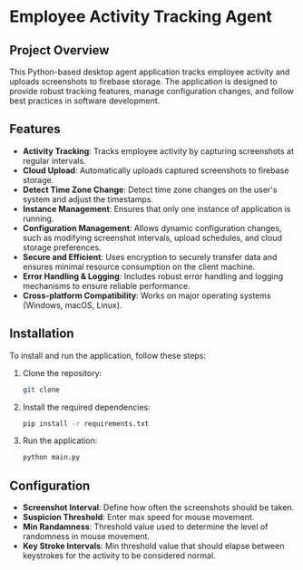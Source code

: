 # Employee Activity Tracking Agent

## Project Overview
This Python-based desktop agent application tracks employee activity and uploads screenshots to firebase storage. The application is designed to provide robust tracking features, manage configuration changes, and follow best practices in software development.

## Features
- **Activity Tracking**: Tracks employee activity by capturing screenshots at regular intervals.
- **Cloud Upload**: Automatically uploads captured screenshots to firebase storage.
- **Detect Time Zone Change**: Detect time zone changes on the user's system and adjust the timestamps.
- **Instance Management**: Ensures that only one instance of application is running.
- **Configuration Management**: Allows dynamic configuration changes, such as modifying screenshot intervals, upload schedules, and cloud storage preferences.
- **Secure and Efficient**: Uses encryption to securely transfer data and ensures minimal resource consumption on the client machine.
- **Error Handling & Logging**: Includes robust error handling and logging mechanisms to ensure reliable performance.
- **Cross-platform Compatibility**: Works on major operating systems (Windows, macOS, Linux).

## Installation

To install and run the application, follow these steps:

1. Clone the repository:
    ```bash
    git clone 
    ```

2. Install the required dependencies:
    ```bash
    pip install -r requirements.txt
    ```

3. Run the application:
    ```bash
    python main.py
    ```

## Configuration

- **Screenshot Interval**: Define how often the screenshots should be taken.
- **Suspicion Threshold**: Enter max speed for mouse movement.
- **Min Randamness**: Threshold value used to determine the level of randomness in mouse movement.
- **Key Stroke Intervals**: Min threshold value that should elapse between keystrokes for the activity to be considered normal.


